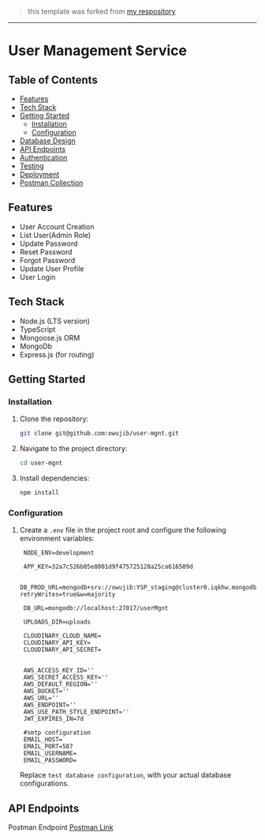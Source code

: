 > this template was forked from [my respository](https://github.com/owujib/express-squelize-boilerplate)


---

# User Management Service

## Table of Contents

- [Features](#features)
- [Tech Stack](#tech-stack)
- [Getting Started](#getting-started)
  - [Installation](#installation)
  - [Configuration](#configuration)
- [Database Design](#database-design)
- [API Endpoints](#api-endpoints)
- [Authentication](#authentication)
- [Testing](#testing)
- [Deployment](#deployment)
- [Postman Collection](#postman-collection)



## Features

- User Account Creation
- List User(Admin Role)
- Update Password
- Reset Password
- Forgot Password
- Update User Profile
- User Login

## Tech Stack
- Node.js (LTS version)
- TypeScript
- Mongoose.js ORM
- MongoDb
- Express.js (for routing)


## Getting Started

### Installation

1. Clone the repository:

   ```bash
   git clone git@github.com:owujib/user-mgnt.git
   ```

2. Navigate to the project directory:

   ```bash
   cd user-mgnt
   ```

3. Install dependencies:

   ```bash
   npm install
   ```


### Configuration

1. Create a `.env` file in the project root and configure the following environment variables:

   ```env
    NODE_ENV=development

    APP_KEY=32a7c526b05e8001d9f475725128a25ca616509d

    DB_PROD_URL=mongodb+srv://owujib:YSP_staging@cluster0.iqkhw.mongodb.net/userMgnt?retryWrites=true&w=majority

    DB_URL=mongodb://localhost:27017/userMgnt

    UPLOADS_DIR=uploads

    CLOUDINARY_CLOUD_NAME=
    CLOUDINARY_API_KEY=
    CLOUDINARY_API_SECRET=


    AWS_ACCESS_KEY_ID=''
    AWS_SECRET_ACCESS_KEY=''
    AWS_DEFAULT_REGION=''
    AWS_BUCKET=''
    AWS_URL=''
    AWS_ENDPOINT=''
    AWS_USE_PATH_STYLE_ENDPOINT=''
    JWT_EXPIRES_IN=7d

    #smtp configuration
    EMAIL_HOST=
    EMAIL_PORT=587
    EMAIL_USERNAME=
    EMAIL_PASSWORD=
   ```

   Replace `test database configuration`, with your actual database configurations.

## API Endpoints


Postman Endpoint [Postman Link](https://www.postman.com/owujib/workspace/public-workspace/collection/27213384-f01bc6d9-9472-4790-b673-af1b12a69b37?action=share&creator=27213384)
